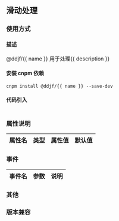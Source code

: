 ## 滑动处理

### 使用方式

#### 描述
  
 @ddjf/{{ name }} 用于处理{{ description }}

#### 安装 cnpm 依赖

```cnpm install @ddjf/{{ name }} --save-dev```

#### 代码引入
```

```


### 属性说明

|属性名|类型|属性值|默认值|
|:---:|:---:|:---:|:---:|

### 事件
|事件名|参数|说明|
|:---:|:---:|:---:|

### 其他


### 版本兼容







